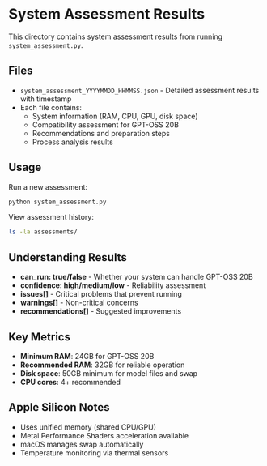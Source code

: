# System Assessment Results

This directory contains system assessment results from running `system_assessment.py`.

## Files

- `system_assessment_YYYYMMDD_HHMMSS.json` - Detailed assessment results with timestamp
- Each file contains:
  - System information (RAM, CPU, GPU, disk space)
  - Compatibility assessment for GPT-OSS 20B
  - Recommendations and preparation steps
  - Process analysis results

## Usage

Run a new assessment:
```bash
python system_assessment.py
```

View assessment history:
```bash
ls -la assessments/
```

## Understanding Results

- **can_run: true/false** - Whether your system can handle GPT-OSS 20B
- **confidence: high/medium/low** - Reliability assessment
- **issues[]** - Critical problems that prevent running
- **warnings[]** - Non-critical concerns
- **recommendations[]** - Suggested improvements

## Key Metrics

- **Minimum RAM**: 24GB for GPT-OSS 20B
- **Recommended RAM**: 32GB for reliable operation
- **Disk space**: 50GB minimum for model files and swap
- **CPU cores**: 4+ recommended

## Apple Silicon Notes

- Uses unified memory (shared CPU/GPU)
- Metal Performance Shaders acceleration available
- macOS manages swap automatically
- Temperature monitoring via thermal sensors